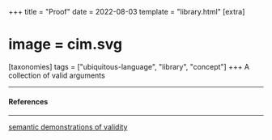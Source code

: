 +++
title = "Proof"
date = 2022-08-03
template = "library.html"
[extra]
#  image = cim.svg
[taxonomies]
   tags = ["ubiquitous-language", "library", "concept"]
+++
A collection of valid arguments

---

#### References

---
[semantic demonstrations of validity](https://milnepublishing.geneseo.edu/concise-introduction-to-logic/chapter/4-proofs/)